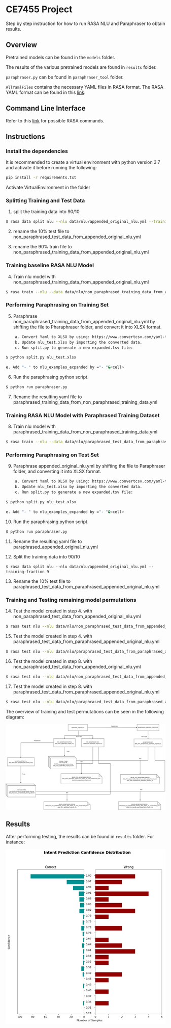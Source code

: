 # CE7455 Project

Step by step instruction for how to run RASA NLU and Paraphraser to obtain results.

## Overview

Pretrained models can be found in the `models` folder.

The results of the various pretrained models are found in `results` folder.

`paraphraser.py` can be found in `paraphraser_tool` folder.

`AllYamlFiles` contains the necessary YAML files in RASA format. The RASA YAML format can be found in this [link](https://rasa.com/docs/rasa/nlu-training-data/).

## Command Line Interface

Refer to this [link](https://rasa.com/docs/rasa/command-line-interface/) for possible RASA commands.

## Instructions

### Install the dependencies
It is recommended to create a virtual environment with python version 3.7 and activate it before running the following:
```sh
pip install -r requirements.txt
```
Activate VirtualEnvironment in the folder

### Splitting Training and Test Data

1. split the training data into 90/10
```sh
$ rasa data split nlu --nlu data/nlu/appended_original_nlu.yml --training-fraction 9
```
2. rename the 10% test file to non_paraphrased_test_data_from_appended_original_nlu.yml

3. rename the 90% train file to non_paraphrased_training_data_from_appended_original_nlu.yml

### Training baseline RASA NLU Model

4. Train nlu model with non_paraphrased_training_data_from_appended_original_nlu.yml
```sh
$ rasa train --nlu --data data/nlu/non_paraphrased_training_data_from_appended_original_nlu.yml
```
### Performing Paraphrasing on Training Set

5. Paraphrase non_paraphrased_training_data_from_appended_original_nlu.yml by shifting the file to Pharaphraser folder, and convert it into XLSX format.
```sh
	a. Convert Yaml to XLSX by using: https://www.convertcsv.com/yaml-to-csv.htm 
	b. Update nlu_test.xlsx by importing the converted data.
	c. Run split.py to generate a new expanded.tsv file:
```
```sh
$ python split.py nlu_test.xlsx
```
```sh
e. Add "- " to nlu_examples_expanded by ="- "&<cell>
```
6. Run the paraphrasing python script.
```sh
$ python run paraphraser.py
```
7. Rename the resulting yaml file to paraphrased_training_data_from_non_paraphrased_training_data.yml
	
### Training RASA NLU Model with Paraphrased Training Dataset
	
8. Train nlu model with paraphrased_training_data_from_non_paraphrased_training_data.yml
```sh
$ rasa train --nlu --data data/nlu/paraphrased_test_data_from_paraphrased_appended_original_nlu.yml
```
### Performing Paraphrasing on Test Set
	
9. Paraphrase appended_original_nlu.yml by shifting the file to Paraphraser folder, and converting it into XLSX format.
```sh
	a. Convert Yaml to XLSX by using: https://www.convertcsv.com/yaml-to-csv.htm 
	b. Update nlu_test.xlsx by importing the converted data.
	c. Run split.py to generate a new expanded.tsv file:
```
```sh
$ python split.py nlu_test.xlsx
```
```sh
e. Add "- " to nlu_examples_expanded by ="- "&<cell>
```
10. Run the paraphrasing python script.
```sh
$ python run paraphraser.py
```
11. Rename the resulting yaml file to paraphrased_appended_original_nlu.yml

12. Split the training data into 90/10
```
$ rasa data split nlu --nlu data/nlu/appended_original_nlu.yml --training-fraction 9
```
13. Rename the 10% test file to paraphrased_test_data_from_paraphrased_appended_original_nlu.yml
	
### Training and Testing remaining model permutations

14. Test the model created in step 4. with non_paraphrased_test_data_from_appended_original_nlu.yml
```sh
$ rasa test nlu --nlu data/nlu/non_paraphrased_test_data_from_appended_original_nlu.yml --model model/<auto-generated-model-name-from-step-4.tar>
```
15. Test the model created in step 4. with paraphrased_test_data_from_paraphrased_appended_original_nlu.yml
```sh
$ rasa test nlu --nlu data/nlu/paraphrased_test_data_from_paraphrased_appended_original_nlu.yml --model model/<auto-generated-model-name-from-step-4.tar>
```
16. Test the model created in step 8. with non_paraphrased_test_data_from_appended_original_nlu.yml
```sh
$ rasa test nlu --nlu data/nlu/non_paraphrased_test_data_from_appended_original_nlu.yml --model model/<auto-generated-model-name-from-step-8.tar>
```
17. Test the model created in step 8. with paraphrased_test_data_from_paraphrased_appended_original_nlu.yml
```sh
$ rasa test nlu --nlu data/nlu/paraphrased_test_data_from_paraphrased_appended_original_nlu.yml --model model/<auto-generated-model-name-from-step-8.tar>
```

The overview of training and test permutations can be seen in the following diagram:

![](training_data_and_models_overview.png)

## Results

After performing testing, the results can be found in `results` folder. For instance:

![](./results/non_paraphrased_on_non_paraphrased/intent_histogram.png "Intent Prediction Confidence Distribution")
